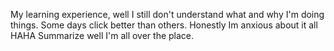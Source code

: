 My learning experience, well I still don't understand what and why I'm doing
 things. Some days click better than others.
 Honestly Im anxious about it all HAHA
 Summarize well I'm all over the place.
